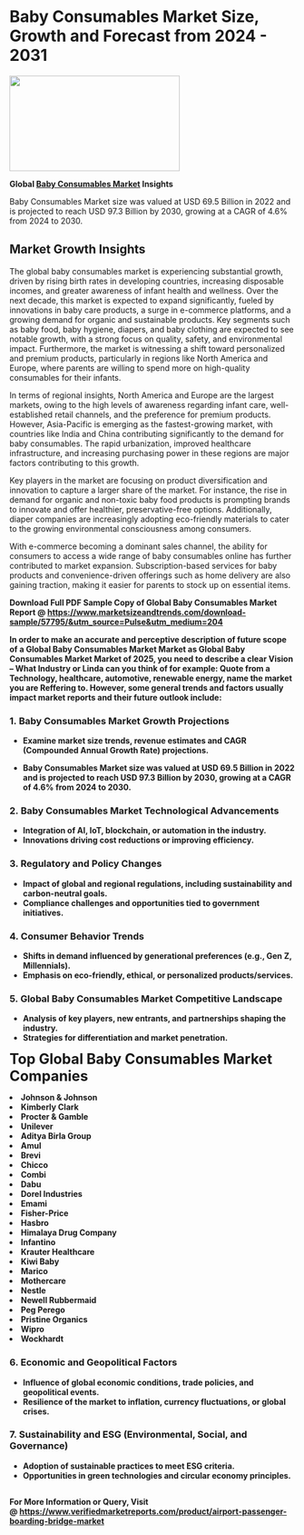 <H1>Baby Consumables Market Size, Growth and Forecast from 2024 - 2031</H1><img class="aligncenter size-medium wp-image-584254" src="https://thirdeyenews.in/wp-content/uploads/2024/09/Global-Market-Research-300x168.jpeg" alt="" width="300" height="168" /><p><strong>Global&nbsp;<a href="https://www.marketsizeandtrends.com/download-sample/57795/&amp;utm_source=Pulse&amp;utm_medium=204">Baby Consumables Market</a> Insights</strong></p><p>Baby Consumables Market size was valued at USD 69.5 Billion in 2022 and is projected to reach USD 97.3 Billion by 2030, growing at a CAGR of 4.6% from 2024 to 2030.</p><p><h2>Market Growth Insights</h2> <p>The global baby consumables market is experiencing substantial growth, driven by rising birth rates in developing countries, increasing disposable incomes, and greater awareness of infant health and wellness. Over the next decade, this market is expected to expand significantly, fueled by innovations in baby care products, a surge in e-commerce platforms, and a growing demand for organic and sustainable products. Key segments such as baby food, baby hygiene, diapers, and baby clothing are expected to see notable growth, with a strong focus on quality, safety, and environmental impact. Furthermore, the market is witnessing a shift toward personalized and premium products, particularly in regions like North America and Europe, where parents are willing to spend more on high-quality consumables for their infants.</p> <p><strong></strong></p> <p>In terms of regional insights, North America and Europe are the largest markets, owing to the high levels of awareness regarding infant care, well-established retail channels, and the preference for premium products. However, Asia-Pacific is emerging as the fastest-growing market, with countries like India and China contributing significantly to the demand for baby consumables. The rapid urbanization, improved healthcare infrastructure, and increasing purchasing power in these regions are major factors contributing to this growth.</p> <p>Key players in the market are focusing on product diversification and innovation to capture a larger share of the market. For instance, the rise in demand for organic and non-toxic baby food products is prompting brands to innovate and offer healthier, preservative-free options. Additionally, diaper companies are increasingly adopting eco-friendly materials to cater to the growing environmental consciousness among consumers.</p> <p>With e-commerce becoming a dominant sales channel, the ability for consumers to access a wide range of baby consumables online has further contributed to market expansion. Subscription-based services for baby products and convenience-driven offerings such as home delivery are also gaining traction, making it easier for parents to stock up on essential items.</p> <p><strong></p><p><span class=""><strong>Download Full PDF Sample Copy of Global Baby Consumables Market Report</strong> @ <a href="https://www.marketsizeandtrends.com/download-sample/57795/&amp;utm_source=Pulse&amp;utm_medium=204" target="_blank">https://www.marketsizeandtrends.com/download-sample/57795/&amp;utm_source=Pulse&amp;utm_medium=204</a></span></p><p>In order to make an accurate and perceptive description of future scope of a Global&nbsp;Baby Consumables Market Market as Global&nbsp;Baby Consumables Market Market of 2025, you need to describe a clear Vision &ndash; What Industry or Linda can you think of for example: Quote from a Technology, healthcare, automotive, renewable energy, name the market you are Reffering to. However, some general trends and factors usually impact market reports and their future outlook include:</p><h3>1.&nbsp;<strong>Baby Consumables Market Growth Projections</strong></h3><ul><li>Examine market size trends, revenue estimates and CAGR (Compounded Annual Growth Rate) projections.</li><li><p>Baby Consumables Market size was valued at USD 69.5 Billion in 2022 and is projected to reach USD 97.3 Billion by 2030, growing at a CAGR of 4.6% from 2024 to 2030.</p></li></ul><h3>2.&nbsp;<strong>Baby Consumables Market Technological Advancements</strong></h3><ul><li>Integration of AI, IoT, blockchain, or automation in the industry.</li><li>Innovations driving cost reductions or improving efficiency.</li></ul><h3>3.&nbsp;<strong>Regulatory and Policy Changes</strong></h3><ul><li>Impact of global and regional regulations, including sustainability and carbon-neutral goals.</li><li>Compliance challenges and opportunities tied to government initiatives.</li></ul><h3>4.&nbsp;<strong>Consumer Behavior Trends</strong></h3><ul><li>Shifts in demand influenced by generational preferences (e.g., Gen Z, Millennials).</li><li>Emphasis on eco-friendly, ethical, or personalized products/services.</li></ul><h3>5.&nbsp;<strong>Global Baby Consumables Market Competitive Landscape</strong></h3><ul><li>Analysis of key players, new entrants, and partnerships shaping the industry.</li><li>Strategies for differentiation and market penetration.</li></ul><p data-pm-slice="1 1 []"><span style="color: inherit; font-family: inherit; font-size: 25px;">Top Global Baby Consumables Market Companies</span></p><div class="" data-test-id=""><p><li>Johnson & Johnson</li><li> Kimberly Clark</li><li> Procter & Gamble</li><li> Unilever</li><li> Aditya Birla Group</li><li> Amul</li><li> Brevi</li><li> Chicco</li><li> Combi</li><li> Dabu</li><li> Dorel Industries</li><li> Emami</li><li> Fisher-Price</li><li> Hasbro</li><li> Himalaya Drug Company</li><li> Infantino</li><li> Krauter Healthcare</li><li> Kiwi Baby</li><li> Marico</li><li> Mothercare</li><li> Nestle</li><li> Newell Rubbermaid</li><li> Peg Perego</li><li> Pristine Organics</li><li> Wipro</li><li> Wockhardt</li></p></div><h3>6.&nbsp;<strong>Economic and Geopolitical Factors</strong></h3><ul><li>Influence of global economic conditions, trade policies, and geopolitical events.</li><li>Resilience of the market to inflation, currency fluctuations, or global crises.</li></ul><h3>7.&nbsp;<strong>Sustainability and ESG (Environmental, Social, and Governance)</strong></h3><ul><li>Adoption of sustainable practices to meet ESG criteria.</li><li>Opportunities in green technologies and circular economy principles.</li></ul><h2><strong style="font-size: 14px;">For More Information or Query, Visit @&nbsp;</strong><a style="background-color: #ffffff; font-size: 14px;" href="https://www.marketsizeandtrends.com/report/baby-consumables-market/" target="_blank">https://www.verifiedmarketreports.com/product/airport-passenger-boarding-bridge-market</a></h2>
